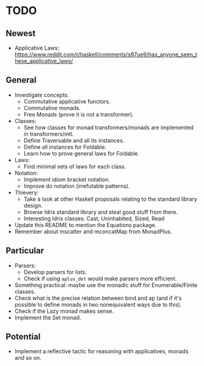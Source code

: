 # TODO

## Newest

- Applicative Laws: https://www.reddit.com/r/haskell/comments/s97ue9/has_anyone_seen_these_applicative_laws/

## General

* Investigate concepts:
  * Commutative applicative functors.
  * Commutative monads.
  * Free Monads (prove it is not a transformer).
* Classes:
  * See how classes for monad transformers/monads are implemented in transformers/mtl.
  * Define Traversable and all its instances.
  * Define all instances for Foldable.
  * Learn how to prove general laws for Foldable.
* Laws:
  * Find minimal sets of laws for each class.
* Notation:
  * Implement idiom bracket notation.
  * Improve do notation (irrefutable patterns).
* Thievery:
  * Take a look at other Haskell proposals relating to the standard library design.
  * Browse Idris standard library and steal good stuff from there.
  * Interesting Idris classes: Cast, Uninhabited, Sized, Read
* Update this README to mention the Equations package.
* Remember about mscatter and mconcatMap from MonadPlus.

## Particular

* Parsers:
  * Develop parsers for lists.
  * Check if using `aplus_det` would make parsers more efficient.
* Something practical: maybe use the monadic stuff for Enumerable/Finite classes.
* Check what is the precise relation between bind and ap (and if it's possible to define monads in two nonequivalent ways due to this).
* Check if the Lazy monad makes sense.
* Implement the Set monad.

## Potential
* Implement a reflective tactic for reasoning with applicatives, monads and so on.
